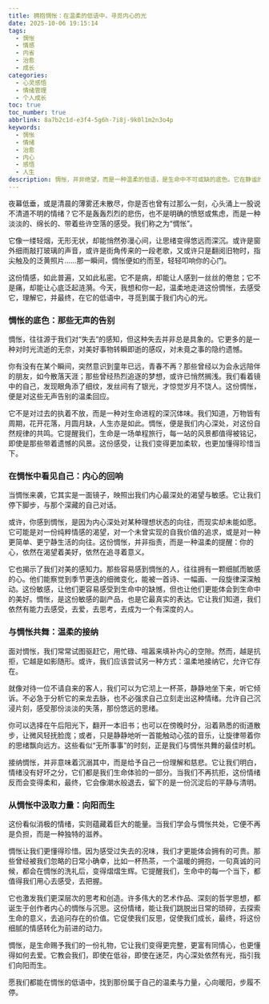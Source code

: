 ```yaml
---
title: 拥抱惆怅：在温柔的低语中，寻觅内心的光
date: 2025-10-06 19:15:14
tags:
  - 惆怅
  - 情感
  - 内省
  - 治愈
  - 成长
categories:
  - 心灵感悟
  - 情绪管理
  - 个人成长
toc: true
toc_number: true
abbrlink: 8a7b2c1d-e3f4-5g6h-7i8j-9k0l1m2n3o4p
keywords:
  - 惆怅
  - 情绪
  - 治愈
  - 内心
  - 感悟
  - 人生
description: 惆怅，并非绝望，而是一种温柔的低语，是生命中不可或缺的底色。它在静谧的时刻悄然来访，提醒我们感受时光的流逝，体味人生的况味。这篇文章将带你走进惆怅的深处，学会接纳这份细腻的情感，并在其中找到滋养心灵的力量，最终，让它成为我们向阳而生的温柔注脚。
---
```


夜幕低垂，或是清晨的薄雾还未散尽，你是否也曾有过那么一刻，心头涌上一股说不清道不明的情绪？它不是轰轰烈烈的悲伤，也不是明确的愤怒或焦虑，而是一种淡淡的、绵长的、带着些许空落的感受。我们称之为“惆怅”。

它像一缕轻烟，无形无状，却能悄然弥漫心间，让思绪变得悠远而深沉。或许是窗外细雨敲打玻璃的声音，或许是街角传来的一段老歌，又或许只是翻阅旧物时，指尖触及的泛黄照片……那一瞬间，惆怅便如约而至，轻轻叩响你的心门。

这份情感，如此普遍，又如此私密。它不是病，却能让人感到一丝丝的倦怠；它不是痛，却能让心底泛起涟漪。今天，我想和你一起，温柔地走进这份惆怅，去感受它，理解它，并最终，在它的低语中，寻觅到属于我们内心的光。

### 惆怅的底色：那些无声的告别

惆怅，往往源于我们对“失去”的感知，但这种失去并非总是具象的。它更多的是一种对时光流逝的无奈，对美好事物转瞬即逝的感叹，对未竟之事的隐约遗憾。

你有没有在某个瞬间，突然意识到童年已远，青春不再？那些曾经以为会永远陪伴的朋友，如今散落天涯；那些曾经热烈追逐的梦想，或许已悄然搁浅。我们看着镜中的自己，发现眼角添了细纹，发丝间有了银光，才惊觉岁月不饶人。这份惆怅，便是对这些无声告别的温柔回应。

它不是对过去的执着不放，而是一种对生命进程的深沉体味。我们知道，万物皆有周期，花开花落，月圆月缺，人生亦是如此。惆怅，便是我们内心深处，对这份自然规律的共鸣。它提醒我们，生命是一场单程旅行，每一站的风景都值得被铭记，即使是那些带着遗憾的风景。这份感受，让我们变得更加柔软，也更加懂得珍惜当下。

### 在惆怅中看见自己：内心的回响

当惆怅来袭，它其实是一面镜子，映照出我们内心最深处的渴望与敏感。它让我们停下脚步，与那个深藏的自己对话。

或许，你感到惆怅，是因为内心深处对某种理想状态的向往，而现实却未能如愿。它可能是对一份纯粹情感的渴望，对一个未曾实现的自我价值的追求，或是对一种更简单、更宁静生活的向往。这份惆怅，并非指责，而是一种温柔的提醒：你的心，依然在渴望着美好，依然在追寻着意义。

它也揭示了我们对美的感知力。那些容易感到惆怅的人，往往拥有一颗细腻而敏感的心。他们能察觉到季节更迭的细微变化，能被一首诗、一幅画、一段旋律深深触动。这份敏感，让他们更容易感受到生命中的缺憾，但也让他们更能体会到生命中的美好。惆怅，是这份敏感的副产品，也是它最真实的表达。它让我们知道，我们依然有能力去感受，去爱，去思考，去成为一个有深度的人。

### 与惆怅共舞：温柔的接纳

面对惆怅，我们常常试图驱赶它，用忙碌、喧嚣来填补内心的空隙。然而，越是抗拒，它越是如影随形。或许，我们应该尝试另一种方式：温柔地接纳它，允许它存在。

就像对待一位不请自来的客人，我们可以为它沏上一杯茶，静静地坐下来，听它倾诉。不必急于分析它的来龙去脉，也不必强求自己立刻走出这种情绪。允许自己沉浸片刻，感受那份淡淡的失落，那份悠远的思绪。

你可以选择在午后阳光下，翻开一本旧书；也可以在傍晚时分，沿着熟悉的街道散步，让微风轻抚脸庞；或者，只是静静地听一首能触动心弦的音乐，让旋律带着你的思绪飘向远方。这些看似“无所事事”的时刻，正是我们与惆怅共舞的最佳时机。

接纳惆怅，并非意味着沉溺其中，而是给予自己一份理解和慈悲。它让我们明白，情绪没有好坏之分，它们都是我们生命体验的一部分。当我们不再抗拒，这份情绪反而会变得柔和，最终，它会像潮水般退去，留下的是一份沉淀后的平静与清明。

### 从惆怅中汲取力量：向阳而生

这份看似消极的情绪，实则蕴藏着巨大的能量。当我们学会与惆怅共处，它便不再是负担，而是一种独特的滋养。

惆怅让我们更懂得珍惜。因为感受过失去的况味，我们才更能体会拥有的可贵。那些曾经被我们忽略的日常小确幸，比如一杯热茶，一个温暖的拥抱，一句真诚的问候，都会在惆怅的洗礼后，变得熠熠生辉。它提醒我们，生命中的每一个当下，都值得我们用心去感受，去把握。

它也激发我们更深层次的思考和创造。许多伟大的艺术作品、深刻的哲学思想，都诞生于创作者内心的惆怅与沉思。这份情绪，能让我们跳脱出日常的琐碎，去探索生命的意义，去追问存在的价值。它促使我们反思，促使我们成长，最终，将这份细腻的情感转化为前进的动力。

惆怅，是生命赐予我们的一份礼物，它让我们变得更完整，更富有同情心，也更懂得如何去爱。它教会我们，即使在低谷，即使在迷茫，内心深处依然有光，指引我们向阳而生。

愿我们都能在惆怅的低语中，找到那份属于自己的温柔与力量，心向暖阳，步履不停。